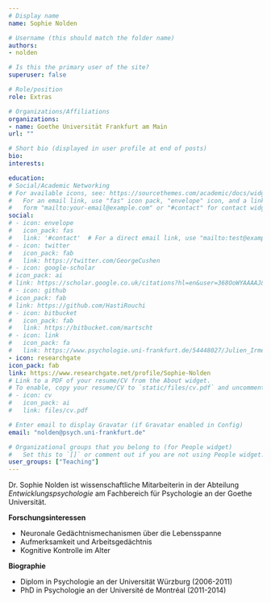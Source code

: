 ```yaml
---
# Display name
name: Sophie Nolden

# Username (this should match the folder name)
authors:
- nolden

# Is this the primary user of the site?
superuser: false

# Role/position
role: Extras

# Organizations/Affiliations
organizations:
- name: Goethe Universität Frankfurt am Main
url: ""

# Short bio (displayed in user profile at end of posts)
bio:
interests:

education:
# Social/Academic Networking
# For available icons, see: https://sourcethemes.com/academic/docs/widgets/#icons
#   For an email link, use "fas" icon pack, "envelope" icon, and a link in the
#   form "mailto:your-email@example.com" or "#contact" for contact widget.
social:
# - icon: envelope
#   icon_pack: fas
#   link: '#contact'  # For a direct email link, use "mailto:test@example.org".
# - icon: twitter
#   icon_pack: fab
#   link: https://twitter.com/GeorgeCushen
# - icon: google-scholar
# icon_pack: ai
# link: https://scholar.google.co.uk/citations?hl=en&user=368OoWYAAAAJ&view_op=list_works&gmla=AJsN-F64RpJyPmUHhBuIu1cmq1RztcFPdH51ANkMIZYELz9JCdSuPhkuxc3ZPORyrR_meOqPctx4zKIwpMnILGJdPZw-ltYbOcZx359E8MpUYBbpqyFdvVBNu8mJ9KLgPLF0G191Q1g_TckSaUAR1xUimwo7O5m05w
# - icon: github
# icon_pack: fab
# link: https://github.com/HastiRouchi
# - icon: bitbucket
#   icon_pack: fab
#   link: https://bitbucket.com/martscht
# - icon: link
#   icon_pack: fa
#   link: https://www.psychologie.uni-frankfurt.de/54448027/Julien_Irmer
- icon: researchgate
icon_pack: fab
link: https://www.researchgate.net/profile/Sophie-Nolden
# Link to a PDF of your resume/CV from the About widget.
# To enable, copy your resume/CV to `static/files/cv.pdf` and uncomment the lines below.
# - icon: cv
#   icon_pack: ai
#   link: files/cv.pdf

# Enter email to display Gravatar (if Gravatar enabled in Config)
email: "nolden@psych.uni-frankfurt.de"

# Organizational groups that you belong to (for People widget)
#   Set this to `[]` or comment out if you are not using People widget.
user_groups: ["Teaching"]
---
```


Dr. Sophie Nolden ist wissenschaftliche Mitarbeiterin in der Abteilung _Entwicklungspsychologie_ am Fachbereich für Psychologie an der Goethe Universität.

**Forschungsinteressen**

- Neuronale Gedächtnismechanismen über die Lebensspanne
- Aufmerksamkeit und Arbeitsgedächtnis
- Kognitive Kontrolle im Alter

**Biographie**

- Diplom in Psychologie an der Universität Würzburg (2006-2011)
- PhD in Psychologie an der Université de Montréal (2011-2014)

